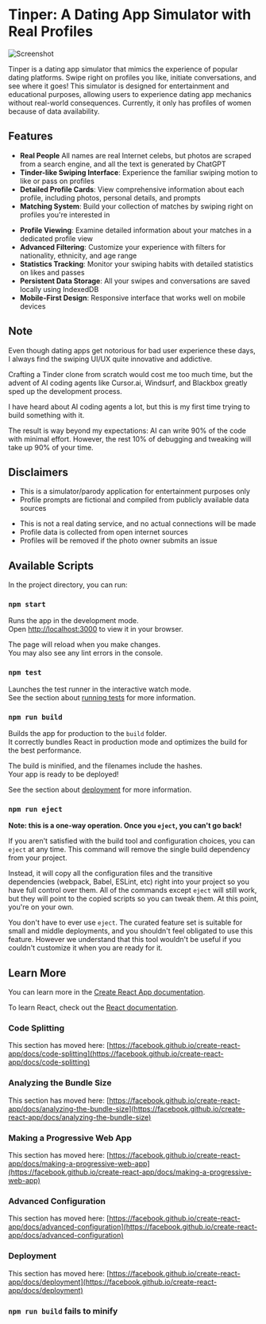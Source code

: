 # Tinper: A Dating App Simulator with Real Profiles

![Screenshot](public/animation.gif)

Tinper is a dating app simulator that mimics the experience of popular dating platforms. Swipe right on profiles you like, initiate conversations, and see where it goes! This simulator is designed for entertainment and educational purposes, allowing users to experience dating app mechanics without real-world consequences. Currently, it only has profiles of women because of data availability.

## Features
- **Real People** All names are real Internet celebs, but photos are scraped from a search engine, and all the text is generated by ChatGPT
- **Tinder-like Swiping Interface**: Experience the familiar swiping motion to like or pass on profiles
- **Detailed Profile Cards**: View comprehensive information about each profile, including photos, personal details, and prompts
- **Matching System**: Build your collection of matches by swiping right on profiles you're interested in
<!-- - **AI-Powered Chat**: Engage in conversations with your matches through intelligent chat responses -->
- **Profile Viewing**: Examine detailed information about your matches in a dedicated profile view
- **Advanced Filtering**: Customize your experience with filters for nationality, ethnicity, and age range
- **Statistics Tracking**: Monitor your swiping habits with detailed statistics on likes and passes
- **Persistent Data Storage**: All your swipes and conversations are saved locally using IndexedDB
- **Mobile-First Design**: Responsive interface that works well on mobile devices

## Note
Even though dating apps get notorious for bad user experience these days, I always find the swiping UI/UX quite innovative and addictive.

Crafting a Tinder clone from scratch would cost me too much time, but the advent of AI coding agents like Cursor.ai, Windsurf, and Blackbox greatly sped up the development process.

I have heard about AI coding agents a lot, but this is my first time trying to build something with it.

The result is way beyond my expectations: AI can write 90% of the code with minimal effort. However, the rest 10% of debugging and tweaking will take up 90% of your time. 


## Disclaimers

- This is a simulator/parody application for entertainment purposes only
- Profile prompts are fictional and compiled from publicly available data sources
<!-- - Chat responses are generated by artificial intelligence -->
- This is not a real dating service, and no actual connections will be made
- Profile data is collected from open internet sources
- Profiles will be removed if the photo owner submits an issue

## Available Scripts

In the project directory, you can run:

### `npm start`

Runs the app in the development mode.\
Open [http://localhost:3000](http://localhost:3000) to view it in your browser.

The page will reload when you make changes.\
You may also see any lint errors in the console.

### `npm test`

Launches the test runner in the interactive watch mode.\
See the section about [running tests](https://facebook.github.io/create-react-app/docs/running-tests) for more information.

### `npm run build`

Builds the app for production to the `build` folder.\
It correctly bundles React in production mode and optimizes the build for the best performance.

The build is minified, and the filenames include the hashes.\
Your app is ready to be deployed!

See the section about [deployment](https://facebook.github.io/create-react-app/docs/deployment) for more information.

### `npm run eject`

**Note: this is a one-way operation. Once you `eject`, you can't go back!**

If you aren't satisfied with the build tool and configuration choices, you can `eject` at any time. This command will remove the single build dependency from your project.

Instead, it will copy all the configuration files and the transitive dependencies (webpack, Babel, ESLint, etc) right into your project so you have full control over them. All of the commands except `eject` will still work, but they will point to the copied scripts so you can tweak them. At this point, you're on your own.

You don't have to ever use `eject`. The curated feature set is suitable for small and middle deployments, and you shouldn't feel obligated to use this feature. However we understand that this tool wouldn't be useful if you couldn't customize it when you are ready for it.

## Learn More

You can learn more in the [Create React App documentation](https://facebook.github.io/create-react-app/docs/getting-started).

To learn React, check out the [React documentation](https://reactjs.org/).

### Code Splitting

This section has moved here: [https://facebook.github.io/create-react-app/docs/code-splitting](https://facebook.github.io/create-react-app/docs/code-splitting)

### Analyzing the Bundle Size

This section has moved here: [https://facebook.github.io/create-react-app/docs/analyzing-the-bundle-size](https://facebook.github.io/create-react-app/docs/analyzing-the-bundle-size)

### Making a Progressive Web App

This section has moved here: [https://facebook.github.io/create-react-app/docs/making-a-progressive-web-app](https://facebook.github.io/create-react-app/docs/making-a-progressive-web-app)

### Advanced Configuration

This section has moved here: [https://facebook.github.io/create-react-app/docs/advanced-configuration](https://facebook.github.io/create-react-app/docs/advanced-configuration)

### Deployment

This section has moved here: [https://facebook.github.io/create-react-app/docs/deployment](https://facebook.github.io/create-react-app/docs/deployment)

### `npm run build` fails to minify

